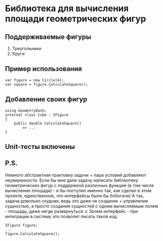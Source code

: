 ﻿# Библиотека для вычисления площади геометрических фигур
## Поддерживаемые фигуры
1. Треугольники
2. Круги
## Пример использования
```
var figure = new Circle(4);
var square = figure.CalculateSquare();
```
## Добавление своих фигур
```
using GeometryDash;
internal class Cube : IFigure
{
    public double CalculateSquare()
        => ...
}
```
## Unit-тесты включены
## P.S.
Немного абстрактная трактовка задачи + пара условий добавляют неуверенности.
Если бы мне дали задачу написать библиотеку геометрических фигур с поддержкой различных функций (в том числе вычисление площади) - я бы поступил именно так, как сделал в этом проекте, единственное, что интерфейсы были бы бобогаче)
А так, задача довольно скудная, ведь это даже не создание + управление сущностью, а просто создание сущностей с одним вычисляемым полем - площадь, даже негде развернуться :с
Зачем интерфейс - при интеграции в систему это позволит писать такой код:
```
IFigure figure;
...
figure.CalculateSquare();
```
